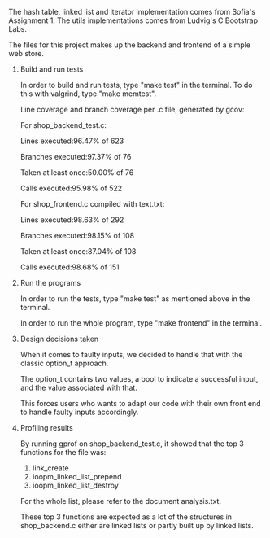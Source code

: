 The hash table, linked list and iterator implementation comes from Sofia's Assignment 1.
The utils implementations comes from Ludvig's C Bootstrap Labs. 

The files for this project makes up the backend and frontend of a simple web store.

1. Build and run tests

    In order to build and run tests, type "make test" in the terminal. 
    To do this with valgrind, type "make memtest".

    Line coverage and branch coverage per .c file, generated by gcov:

    For shop_backend_test.c:

    Lines executed:96.47% of 623

    Branches executed:97.37% of 76

    Taken at least once:50.00% of 76

    Calls executed:95.98% of 522

    For shop_frontend.c compiled with text.txt:

    Lines executed:98.63% of 292

    Branches executed:98.15% of 108

    Taken at least once:87.04% of 108

    Calls executed:98.68% of 151

2. Run the programs

    In order to run the tests, type "make test" as mentioned above in the terminal.

    In order to run the whole program, type "make frontend" in the terminal. 

3. Design decisions taken

    When it comes to faulty inputs, we decided to handle that with the classic option_t approach. 

    The option_t contains two values, a bool to indicate a successful input, and the value associated with that. 

    This forces users who wants to adapt our code with their own front end to handle faulty inputs accordingly. 

4. Profiling results

    By running gprof on shop_backend_test.c, it showed that the top 3 functions for the file was:
    1. link_create
    2. ioopm_linked_list_prepend
    3. ioopm_linked_list_destroy

    For the whole list, please refer to the document analysis.txt.

    These top 3 functions are expected as a lot of the structures in shop_backend.c either are linked lists or partly built up by linked lists.